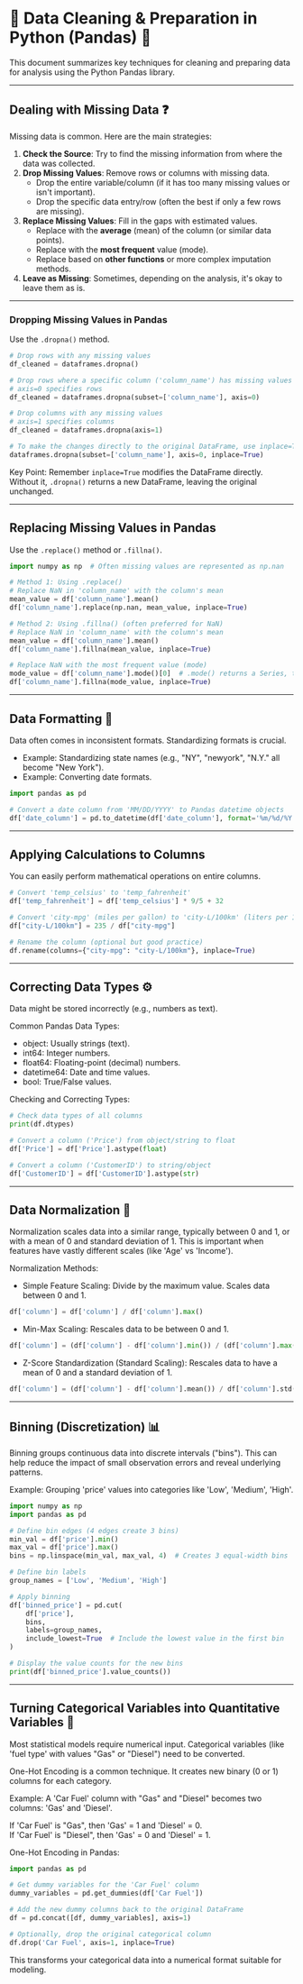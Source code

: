 # 🧹 Data Cleaning & Preparation in Python (Pandas) 🐼

This document summarizes key techniques for cleaning and preparing data for analysis using the Python Pandas library.

---

## Dealing with Missing Data ❓

Missing data is common. Here are the main strategies:

1. **Check the Source**: Try to find the missing information from where the data was collected.  
2. **Drop Missing Values**: Remove rows or columns with missing data.
   - Drop the entire variable/column (if it has too many missing values or isn't important).
   - Drop the specific data entry/row (often the best if only a few rows are missing).
3. **Replace Missing Values**: Fill in the gaps with estimated values.
   - Replace with the **average** (mean) of the column (or similar data points).
   - Replace with the **most frequent** value (mode).
   - Replace based on **other functions** or more complex imputation methods.
4. **Leave as Missing**: Sometimes, depending on the analysis, it's okay to leave them as is.

---

### Dropping Missing Values in Pandas

Use the `.dropna()` method.

```python
# Drop rows with any missing values
df_cleaned = dataframes.dropna()

# Drop rows where a specific column ('column_name') has missing values
# axis=0 specifies rows
df_cleaned = dataframes.dropna(subset=['column_name'], axis=0)

# Drop columns with any missing values
# axis=1 specifies columns
df_cleaned = dataframes.dropna(axis=1)

# To make the changes directly to the original DataFrame, use inplace=True
dataframes.dropna(subset=['column_name'], axis=0, inplace=True)
```

Key Point: Remember `inplace=True` modifies the DataFrame directly. Without it, `.dropna()` returns a new DataFrame, leaving the original unchanged.

---

## Replacing Missing Values in Pandas

Use the `.replace()` method or `.fillna()`.

```python
import numpy as np  # Often missing values are represented as np.nan

# Method 1: Using .replace()
# Replace NaN in 'column_name' with the column's mean
mean_value = df['column_name'].mean()
df['column_name'].replace(np.nan, mean_value, inplace=True)

# Method 2: Using .fillna() (often preferred for NaN)
# Replace NaN in 'column_name' with the column's mean
mean_value = df['column_name'].mean()
df['column_name'].fillna(mean_value, inplace=True)

# Replace NaN with the most frequent value (mode)
mode_value = df['column_name'].mode()[0]  # .mode() returns a Series, take the first element
df['column_name'].fillna(mode_value, inplace=True)
```

---

## Data Formatting 📐

Data often comes in inconsistent formats. Standardizing formats is crucial.

- Example: Standardizing state names (e.g., "NY", "newyork", "N.Y." all become "New York").
- Example: Converting date formats.

```python
import pandas as pd

# Convert a date column from 'MM/DD/YYYY' to Pandas datetime objects
df['date_column'] = pd.to_datetime(df['date_column'], format='%m/%d/%Y')
```

---

## Applying Calculations to Columns

You can easily perform mathematical operations on entire columns.

```python
# Convert 'temp_celsius' to 'temp_fahrenheit'
df['temp_fahrenheit'] = df['temp_celsius'] * 9/5 + 32

# Convert 'city-mpg' (miles per gallon) to 'city-L/100km' (liters per 100km)
df["city-L/100km"] = 235 / df["city-mpg"]

# Rename the column (optional but good practice)
df.rename(columns={"city-mpg": "city-L/100km"}, inplace=True)
```

---

## Correcting Data Types ⚙️

Data might be stored incorrectly (e.g., numbers as text).

Common Pandas Data Types:
- object: Usually strings (text).
- int64: Integer numbers.
- float64: Floating-point (decimal) numbers.
- datetime64: Date and time values.
- bool: True/False values.

Checking and Correcting Types:

```python
# Check data types of all columns
print(df.dtypes)

# Convert a column ('Price') from object/string to float
df['Price'] = df['Price'].astype(float)

# Convert a column ('CustomerID') to string/object
df['CustomerID'] = df['CustomerID'].astype(str)
```

---

## Data Normalization 📏

Normalization scales data into a similar range, typically between 0 and 1, or with a mean of 0 and standard deviation of 1. This is important when features have vastly different scales (like 'Age' vs 'Income').

Normalization Methods:

- Simple Feature Scaling: Divide by the maximum value. Scales data between 0 and 1.

```python
df['column'] = df['column'] / df['column'].max()
```

- Min-Max Scaling: Rescales data to be between 0 and 1.

```python
df['column'] = (df['column'] - df['column'].min()) / (df['column'].max() - df['column'].min())
```

- Z-Score Standardization (Standard Scaling): Rescales data to have a mean of 0 and a standard deviation of 1.

```python
df['column'] = (df['column'] - df['column'].mean()) / df['column'].std()
```

---

## Binning (Discretization) 📊

Binning groups continuous data into discrete intervals ("bins"). This can help reduce the impact of small observation errors and reveal underlying patterns.

Example: Grouping 'price' values into categories like 'Low', 'Medium', 'High'.

```python
import numpy as np
import pandas as pd

# Define bin edges (4 edges create 3 bins)
min_val = df['price'].min()
max_val = df['price'].max()
bins = np.linspace(min_val, max_val, 4)  # Creates 3 equal-width bins

# Define bin labels
group_names = ['Low', 'Medium', 'High']

# Apply binning
df['binned_price'] = pd.cut(
    df['price'],
    bins,
    labels=group_names,
    include_lowest=True  # Include the lowest value in the first bin
)

# Display the value counts for the new bins
print(df['binned_price'].value_counts())
```

---

## Turning Categorical Variables into Quantitative Variables 🔢

Most statistical models require numerical input. Categorical variables (like 'fuel type' with values "Gas" or "Diesel") need to be converted.

One-Hot Encoding is a common technique. It creates new binary (0 or 1) columns for each category.

Example: A 'Car Fuel' column with "Gas" and "Diesel" becomes two columns: 'Gas' and 'Diesel'.

If 'Car Fuel' is "Gas", then 'Gas' = 1 and 'Diesel' = 0.  
If 'Car Fuel' is "Diesel", then 'Gas' = 0 and 'Diesel' = 1.

One-Hot Encoding in Pandas:

```python
import pandas as pd

# Get dummy variables for the 'Car Fuel' column
dummy_variables = pd.get_dummies(df['Car Fuel'])

# Add the new dummy columns back to the original DataFrame
df = pd.concat([df, dummy_variables], axis=1)

# Optionally, drop the original categorical column
df.drop('Car Fuel', axis=1, inplace=True)
```

This transforms your categorical data into a numerical format suitable for modeling.